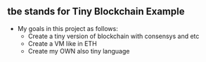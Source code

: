## tbe stands for Tiny Blockchain Example


- My goals in this project as follows:
    - Create a tiny version of blockchain with consensys and etc 
    - Create a VM like in ETH
    - Create my OWN also tiny language

